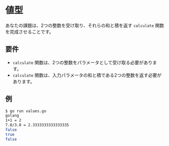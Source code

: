 # 値型

あなたの課題は、2つの整数を受け取り、それらの和と積を返す `calculate` 関数を完成させることです。

## 要件

- `calculate` 関数は、2つの整数をパラメータとして受け取る必要があります。
- `calculate` 関数は、入力パラメータの和と積である2つの整数を返す必要があります。

## 例

```sh
$ go run values.go
golang
1+1 = 2
7.0/3.0 = 2.3333333333333335
false
true
false
```
